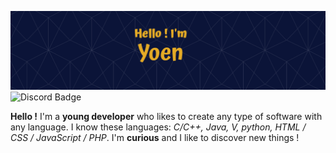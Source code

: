 ![Yoen's GitHub Banner](./assets/banner.png)
![Discord Badge](https://img.shields.io/badge/Discord-Profile-informational?style=flat&logo=discord&color=7289DA)

**Hello !**
I'm a **young developer** who likes to create any type of software with any language. I know these languages: *C/C++, Java, V, python, HTML / CSS / JavaScript / PHP*.
I'm **curious** and I like to discover new things !
